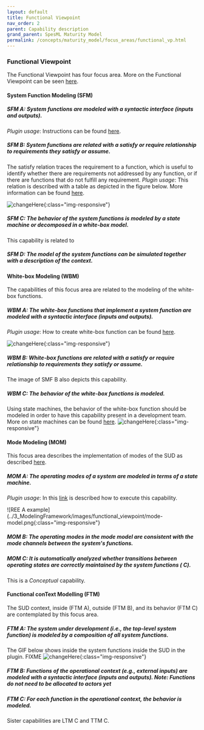 ```yaml
---
layout: default
title: Functional Viewpoint
nav_order: 2
parent: Capability description
grand_parent: SpesML Maturity Model
permalink: /concepts/maturity_model/focus_areas/functional_vp.html
---
```


### Functional Viewpoint
The Functional Viewpoint has four focus area.
More on the Functional Viewpoint can be seen [here](https://spesml.github.io/concepts/modeling_framework/functional_viewpoint.html).

#### System Function Modeling (SFM)

##### SFM A: System functions are modeled with a syntactic interface (inputs and outputs).
*Plugin usage*: Instructions can be found [here](https://spesml.github.io/plugin/functional_viewpoint.html#how-to-create-system-functions).

##### SFM B: System functions are related with a satisfy or require relationship to requirements they satisfy or assume.
The satisfy relation traces the requirement to a function, which is useful to identify whether there are requirements not addressed by any function, or if there are functions that do not fulfill any requirement. *Plugin usage*: This relation is described with a table as depicted in the figure below. More information can be found [here](https://spesml.github.io/plugin/functional_viewpoint.html#spesml-functiontorequirement-matrix).

![changeHere](/images/sfmb-wbfb-example.png){:class="img-responsive"}


##### SFM C: The behavior of the system functions is modeled by a state machine or decomposed in a white-box model.  
This capability is related to 

##### SFM D: The model of the system functions can be simulated together with a description of the context.


#### White-box Modeling (WBM)
The capabilities of this focus area are related to the modeling of the white-box functions.

##### WBM A: The white-box functions that implement a system function are modeled with a syntactic interface (inputs and outputs).  
*Plugin usage*: How to create white-box function can be found [here](https://spesml.github.io/plugin/functional_viewpoint.html#how-to-create-white-box-functions). 

![changeHere](/images/wbfa-example.png){:class="img-responsive"}

#####  WBM  B: White-box functions are related with a satisfy or require relationship to requirements they satisfy or assume.
The image of SMF B also depicts this capability.

#####  WBM  C: The behavior of the white-box functions is modeled. 
Using state machines, the behavior of the white-box function should be modeled in order to have this capability present in a development team. More on state machines can be found [here](https://spesml.github.io/plugin/state_machines.html).
![changeHere](/images/wbfc-example.png){:class="img-responsive"}

#### Mode Modeling (MOM)
This focus area describes the implementation of modes of the SUD as described [here](https://spesml.github.io/concepts/modeling_framework/functional_viewpoint.html#mode-model).

#####  MOM A: The operating modes of a system are modeled in terms of a state machine. 
*Plugin usage*: In this [link](https://spesml.github.io/plugin/functional_viewpoint.html#how-to-create-a-mode-model) is described how to execute this capability.

![REE A example](../3_ModelingFramework/images/functional_viewpoint/mode-model.png{:class="img-responsive"}

##### MOM B: The operating modes in the mode model are consistent with the mode channels between the system's functions.


#####  MOM C: It is automatically analyzed whether transitions between operating states are correctly maintained by the system functions ( C).
This is a *Conceptual* capability. 

#### Functional conText Modelling (FTM)
The SUD context, inside (FTM A), outside (FTM B), and its behavior (FTM C) are contemplated by this focus area. 

##### FTM A: The system under development (i.e., the top-level system function) is modeled by a composition of all system functions.
The GIF below shows inside the system functions inside the SUD in the plugin. FIXME
![changeHere](/images/ftma-example.gif){:class="img-responsive"}

##### FTM B: Functions of the operational context (e.g., external inputs) are modeled with a syntactic interface (inputs and outputs). Note: Functions do not need to be allocated to actors yet 

##### FTM C: For each function in the operational context, the behavior is modeled.
Sister capabilities are LTM C and TTM C.
